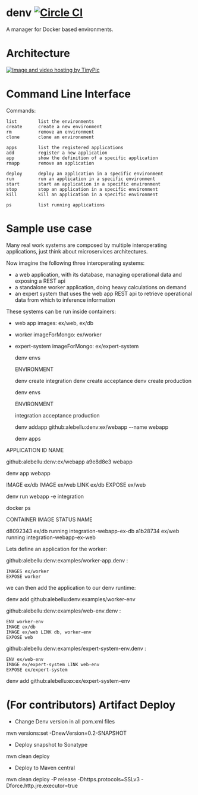 denv [![Circle CI](https://circleci.com/gh/ssouporg/denv.svg?style=badge)](https://circleci.com/gh/ssouporg/denv)
====

A manager for Docker based environments.

# Architecture

<a href="http://tinypic.com?ref=35k8njp" target="_blank"><img src="http://i61.tinypic.com/35k8njp.jpg" border="0" alt="Image and video hosting by TinyPic"></a>


# Command Line Interface

Commands:

    list        list the environments
    create      create a new environment
    rm          remove an environment
    clone       clone an environement

    apps        list the registered applications
    add         register a new application
    app         show the definition of a specific application
    rmapp       remove an application

    deploy      deploy an application in a specific environment
    run         run an application in a specific environment
    start       start an application in a specific environment
    stop        stop an application in a specific environment
    kill        kill an application in a specific environment

    ps          list running applications

# Sample use case

Many real work systems are composed by multiple interoperating applications,
just think about microservices architectures.

Now imagine the following three interoperating systems:
- a web application, with its database, managing operational data and exposing a REST api
- a standalone worker application, doing heavy calculations on demand
- an expert system that uses the web app REST api to retrieve operational data from which to inference information

These systems can be run inside containers:
- web app images: ex/web, ex/db
- worker imageForMongo: ex/worker
- expert-system imageForMongo: ex/expert-system

  denv envs

  ENVIRONMENT

  denv create integration
  denv create acceptance
  denv create production

  denv envs

  ENVIRONMENT

  integration
  acceptance
  production

  denv addapp github:alebellu:denv:ex/webapp --name webapp

  denv apps

APPLICATION						ID			NAME

github:alebellu:denv:ex/webapp		a9e8d8e3	webapp

  denv app webapp

IMAGE ex/db
IMAGE ex/web LINK ex/db
EXPOSE ex/web

  denv run webapp -e integration

  docker ps

  CONTAINER   IMAGE     STATUS      NAME

  d8092343    ex/db     running     integration-webapp-ex-db
  a1b28734    ex/web    running     integration-webapp-ex-web







Lets define an application for the worker:

github:alebellu:denv:examples/worker-app.denv :

	IMAGES ex/worker
	EXPOSE worker

we can then add the application to our denv runtime:

denv add github:alebellu:denv:examples/worker-env

github:alebellu:denv:examples/web-env.denv :

	ENV worker-env
	IMAGE ex/db
	IMAGE ex/web LINK db, worker-env
	EXPOSE web

github:alebellu:denv:examples/expert-system-env.denv :

	ENV ex/web-env
	IMAGE ex/expert-system LINK web-env
	EXPOSE ex/expert-system

denv add github:alebellu:ex:ex/expert-system-env

# (For contributors) Artifact Deploy

- Change Denv version in all pom.xml files

mvn versions:set -DnewVersion=0.2-SNAPSHOT

- Deploy snapshot to Sonatype

mvn clean deploy

- Deploy to Maven central

mvn clean deploy -P release -Dhttps.protocols=SSLv3 -Dforce.http.jre.executor=true
